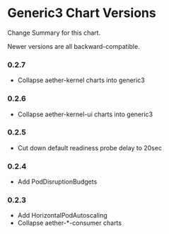 # Generic3 Chart Versions
 
Change Summary for this chart.

Newer versions are all backward-compatible.


### 0.2.7
- Collapse aether-kernel charts into generic3

### 0.2.6
- Collapse aether-kernel-ui charts into generic3

### 0.2.5
- Cut down default readiness probe delay to 20sec

### 0.2.4
- Add PodDisruptionBudgets

### 0.2.3
- Add HorizontalPodAutoscaling
- Collapse aether-*-consumer charts
